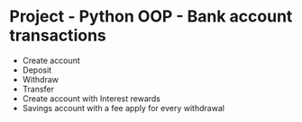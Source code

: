 # Project - Python OOP - Bank account transactions

* Create account
* Deposit
* Withdraw
* Transfer
* Create account with Interest rewards
* Savings account with a fee apply for every withdrawal